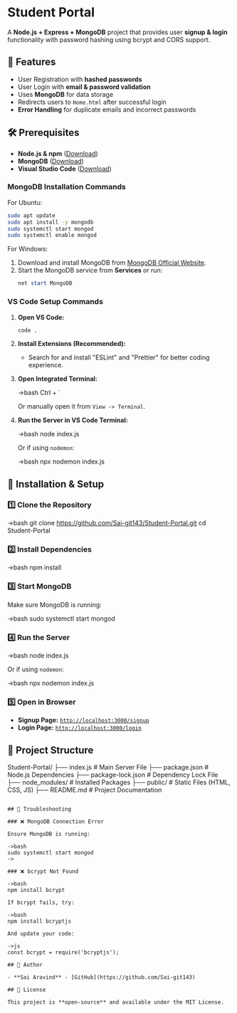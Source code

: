 # Student Portal

A **Node.js + Express + MongoDB** project that provides user **signup & login** functionality with password hashing using bcrypt and CORS support.

## 📌 Features

- User Registration with **hashed passwords**
- User Login with **email & password validation**
- Uses **MongoDB** for data storage
- Redirects users to `Home.html` after successful login
- **Error Handling** for duplicate emails and incorrect passwords

## 🛠 Prerequisites

- **Node.js & npm** ([Download](https://nodejs.org/))
- **MongoDB** ([Download](https://www.mongodb.com/try/download/community))
- **Visual Studio Code** ([Download](https://code.visualstudio.com/))

### MongoDB Installation Commands

For Ubuntu:

```bash
sudo apt update
sudo apt install -y mongodb
sudo systemctl start mongod
sudo systemctl enable mongod
```

For Windows:

1. Download and install MongoDB from [MongoDB Official Website](https://www.mongodb.com/try/download/community).
2. Start the MongoDB service from **Services** or run:
   ```powershell
   net start MongoDB
   ```

### VS Code Setup Commands

1. **Open VS Code:**

   ```bash
   code .
   ```

2. **Install Extensions (Recommended):**

   - Search for and install "ESLint" and "Prettier" for better coding experience.

3. **Open Integrated Terminal:**

   ->bash
   Ctrl + `

   Or manually open it from `View -> Terminal`.

4. **Run the Server in VS Code Terminal:**

   ->bash
   node index.js

   Or if using `nodemon`:

   ->bash
   npx nodemon index.js

## 🚀 Installation & Setup

### **1️⃣ Clone the Repository**

->bash
git clone https://github.com/Sai-git143/Student-Portal.git
cd Student-Portal

### **2️⃣ Install Dependencies**

->bash
npm install

### **3️⃣ Start MongoDB**

Make sure MongoDB is running:

->bash
sudo systemctl start mongod

### **4️⃣ Run the Server**

->bash
node index.js

Or if using `nodemon`:

->bash
npx nodemon index.js


### **5️⃣ Open in Browser**

- **Signup Page:** [`http://localhost:3000/signup`](http://localhost:3000/signup)
- **Login Page:** [`http://localhost:3000/login`](http://localhost:3000/login)

## 📂 Project Structure

Student-Portal/
├── index.js            # Main Server File
├── package.json        # Node.js Dependencies
├── package-lock.json   # Dependency Lock File
├── node_modules/       # Installed Packages
├── public/             # Static Files (HTML, CSS, JS)
├── README.md           # Project Documentation
```

## 🔧 Troubleshooting

### ❌ MongoDB Connection Error

Ensure MongoDB is running:

->bash
sudo systemctl start mongod
->

### ❌ bcrypt Not Found

->bash
npm install bcrypt

If bcrypt fails, try:

->bash
npm install bcryptjs

And update your code:

->js
const bcrypt = require('bcryptjs');

## 🎯 Author

- **Sai Aravind** - [GitHub](https://github.com/Sai-git143)

## 📜 License

This project is **open-source** and available under the MIT License.
